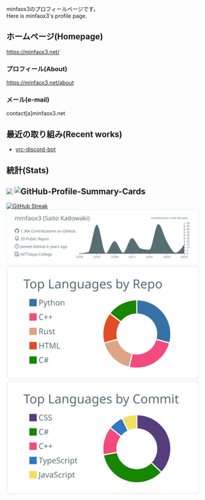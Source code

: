 minfaox3のプロフィールページです。  
Here is minfaox3's profile page.  

## ホームページ(Homepage)
https://minfaox3.net/

### プロフィール(About)
https://minfaox3.net/about

### メール(e-mail)
contact[a]minfaox3.net

## 最近の取り組み(Recent works)
* [vrc-discord-bot](https://github.com/minfaox3/vrc-discord-bot)

## 統計(Stats)
![](https://komarev.com/ghpvc/?username=minfaox3&color=brightgreen) ![GitHub-Profile-Summary-Cards](https://github.com/minfaox3/minfaox3/workflows/GitHub-Profile-Summary-Cards/badge.svg)
---
[![GitHub Streak](https://streak-stats.demolab.com/?user=minfaox3)](https://git.io/streak-stats)  
[![](https://raw.githubusercontent.com/minfaox3/minfaox3/main/profile-summary-card-output/default/0-profile-details.svg)](https://github.com/vn7n24fzkq/github-profile-summary-cards)
[![](https://raw.githubusercontent.com/minfaox3/minfaox3/master/profile-summary-card-output/default/1-repos-per-language.svg)](https://github.com/vn7n24fzkq/github-profile-summary-cards)
[![](https://raw.githubusercontent.com/minfaox3/minfaox3/master/profile-summary-card-output/default/2-most-commit-language.svg)](https://github.com/vn7n24fzkq/github-profile-summary-cards)
